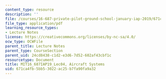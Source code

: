 ```yaml
---
content_type: resource
description: ''
file: /courses/16-687-private-pilot-ground-school-january-iap-2019/671ca4fb5bb53022ac25b7fa90fa9a32_MIT16_687IAP19_Lec04.pdf
file_type: application/pdf
learning_resource_types:
- Lecture Notes
license: https://creativecommons.org/licenses/by-nc-sa/4.0/
ocw_type: OCWFile
parent_title: Lecture Notes
parent_type: CourseSection
parent_uid: 24cd8438-c1d2-e3d6-7d52-602af43cbf1c
resourcetype: Document
title: MIT16_687IAP19_Lec04, Aircraft Systems
uid: 671ca4fb-5bb5-3022-ac25-b7fa90fa9a32
---
```


